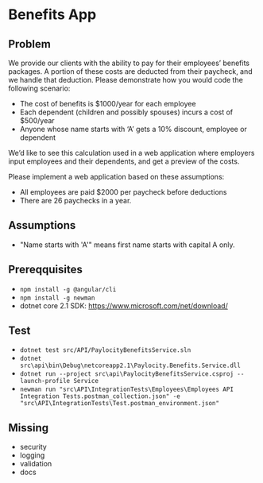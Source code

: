 # Benefits App

## Problem
We provide our clients with the ability to pay for their employees’ benefits packages. A portion of these costs are deducted from their paycheck, and we handle that deduction. Please demonstrate how you would code the following scenario:
* The cost of benefits is $1000/year for each employee
* Each dependent (children and possibly spouses) incurs a cost of $500/year
* Anyone whose name starts with ‘A’ gets a 10% discount, employee or dependent

We’d like to see this calculation used in a web application where employers input employees and their dependents, and get a preview of the costs.

Please implement a web application based on these assumptions:
* All employees are paid $2000 per paycheck before deductions
* There are 26 paychecks in a year.

## Assumptions
* "Name starts with 'A'" means first name starts with capital A only.

## Prereqquisites
* `npm install -g @angular/cli`
* `npm install -g newman`
* dotnet core 2.1 SDK: https://www.microsoft.com/net/download/

## Test
* `dotnet test src/API/PaylocityBenefitsService.sln`
* `dotnet src\api\bin\Debug\netcoreapp2.1\Paylocity.Benefits.Service.dll`
* `dotnet run --project src\api\PaylocityBenefitsService.csproj --launch-profile Service`
* `newman run "src\API\IntegrationTests\Employees\Employees API Integration Tests.postman_collection.json" -e "src\API\IntegrationTests\Test.postman_environment.json"`

## Missing
* security
* logging
* validation
* docs